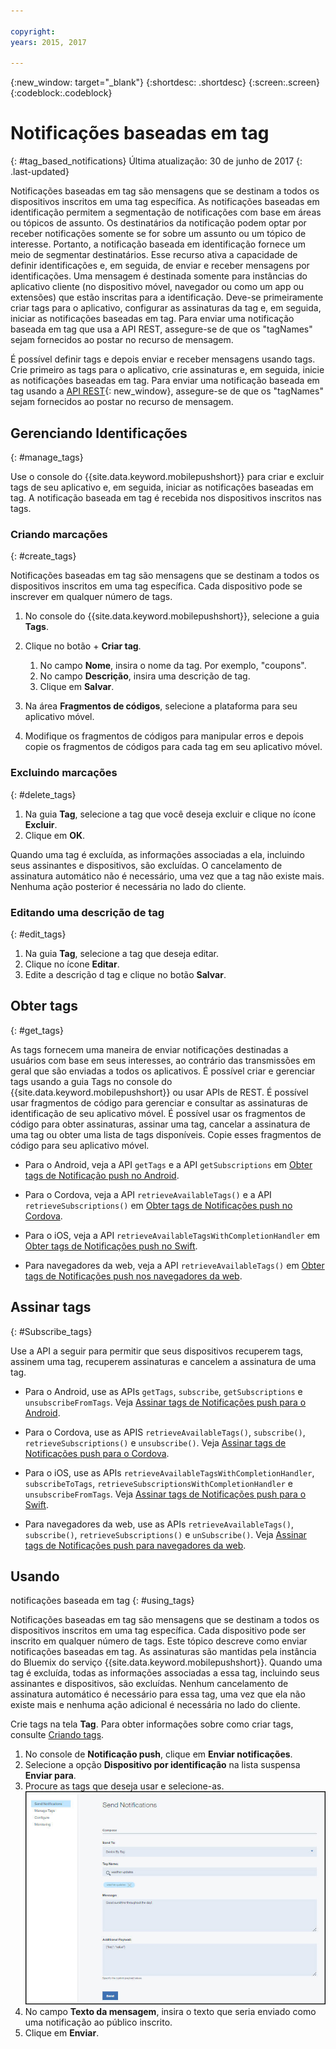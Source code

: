 ```yaml
---

copyright:
years: 2015, 2017

---
```


{:new_window: target="_blank"}
{:shortdesc: .shortdesc}
{:screen:.screen}
{:codeblock:.codeblock}

# Notificações baseadas em tag
{: #tag_based_notifications}
Última atualização: 30 de junho de 2017
{: .last-updated}

Notificações baseadas em tag são mensagens que se destinam a todos os dispositivos inscritos em uma tag específica. As notificações baseadas em identificação
permitem a segmentação de notificações com base em áreas ou tópicos de assunto. Os destinatários da notificação podem optar por receber notificações somente se for
sobre um assunto ou um tópico de interesse. Portanto, a notificação baseada em
identificação fornece um meio de segmentar destinatários. Esse recurso ativa
a capacidade de definir identificações e, em seguida, de enviar e receber mensagens por identificações. Uma mensagem é destinada somente para instâncias do aplicativo
cliente (no dispositivo móvel, navegador ou como um app ou extensões) que estão inscritas para a identificação. Deve-se primeiramente criar tags para o aplicativo, configurar as assinaturas da tag e, em seguida, iniciar as notificações baseadas em tag. Para enviar uma notificação baseada em tag que usa a API REST, assegure-se de que os "tagNames" sejam fornecidos ao postar no recurso de mensagem.

É possível definir tags e depois enviar e receber mensagens usando tags. Crie primeiro as tags para o aplicativo, crie assinaturas e, em seguida, inicie as notificações baseadas em tag. Para enviar uma
notificação baseada em tag usando a
[API
REST](https://mobile.{DomainName}/imfpush/){: new_window}, assegure-se de que os "tagNames" sejam fornecidos ao
postar no recurso de mensagem.


## Gerenciando Identificações
{: #manage_tags}

Use o console do {{site.data.keyword.mobilepushshort}} para criar e excluir tags de seu aplicativo e, em seguida, iniciar as notificações baseadas em tag. A notificação
baseada em tag é recebida nos dispositivos inscritos nas tags.


### Criando marcações
{: #create_tags}

Notificações baseadas em tag são mensagens que se destinam a todos os dispositivos inscritos em uma tag específica. Cada dispositivo pode se inscrever em
qualquer número de tags. 

1. No console do {{site.data.keyword.mobilepushshort}}, selecione a guia **Tags**.
1. Clique no botão + **Criar tag**.   
   1. No campo **Nome**, insira o nome da tag. Por exemplo, "coupons".
   1. No campo **Descrição**, insira uma descrição de tag.
   1. Clique em **Salvar**.

1. Na área **Fragmentos de códigos**,
selecione a plataforma para seu aplicativo móvel.
1. Modifique os fragmentos de códigos para manipular erros e
depois copie os fragmentos de códigos para cada tag em seu
aplicativo móvel.

### Excluindo marcações
{: #delete_tags}

1. Na guia **Tag**, selecione a tag que você deseja excluir e
clique no ícone **Excluir**.
1. Clique em **OK**.

Quando uma tag é excluída, as informações associadas a ela, incluindo seus assinantes e dispositivos, são excluídas. O
cancelamento de assinatura automático não é necessário, uma vez que a tag não
existe mais. Nenhuma ação posterior é necessária no lado do cliente.

### Editando uma descrição de tag
{: #edit_tags}

1. Na guia **Tag**, selecione a tag que deseja
editar.
1. Clique no ícone **Editar**.
1. Edite a descrição d tag e clique no botão
**Salvar**.

## Obter tags
{: #get_tags}

As tags fornecem uma maneira de enviar notificações destinadas a usuários com base
em seus interesses, ao contrário das transmissões em geral que são enviadas a todos os
aplicativos. É possível criar e gerenciar tags usando a guia Tags no console do {{site.data.keyword.mobilepushshort}} ou usar APIs de REST. É possível usar fragmentos de código para gerenciar e consultar as assinaturas de identificação de seu aplicativo
móvel. É possível usar os fragmentos de código para obter assinaturas, assinar uma tag, cancelar a assinatura de uma tag ou obter uma lista de tags disponíveis. Copie esses
fragmentos de código para seu aplicativo móvel.


- Para o Android, veja a API `getTags` e a API `getSubscriptions` em [Obter tags de Notificação push no Android](https://github.com/ibm-bluemix-mobile-services/bms-clientsdk-cordova-plugin-push/tree/Doc#ios-app).

- Para o Cordova, veja a API `retrieveAvailableTags()` e a API `retrieveSubscriptions()` em [Obter tags de Notificações push no Cordova](https://github.com/ibm-bluemix-mobile-services/bms-clientsdk-cordova-plugin-push/tree/Doc#push-notification-service-tags).

- Para o iOS, veja a API `retrieveAvailableTagsWithCompletionHandler` em [Obter tags de Notificações push no Swift](https://github.com/ibm-bluemix-mobile-services/bms-clientsdk-swift-push/tree/Doc#retrieve-tags).

- Para navegadores da web, veja a API `retrieveAvailableTags()` em [Obter tags de Notificações push nos navegadores da web](https://github.com/ibm-bluemix-mobile-services/bms-clientsdk-javascript-webpush/blob/Doc/README.md#push-notification-service-tags).


## Assinar tags
{: #Subscribe_tags}

Use a API a seguir para permitir que seus dispositivos recuperem tags, assinem uma tag, recuperem assinaturas e cancelem a assinatura de uma tag.

- Para o Android, use as APIs `getTags`, `subscribe`, `getSubscriptions` e `unsubscribeFromTags`. Veja [Assinar tags de Notificações push para o Android](https://github.com/ibm-bluemix-mobile-services/bms-clientsdk-android-push/tree/Doc#push-notification-service-tags).

- Para o Cordova, use as APIS `retrieveAvailableTags()`, `subscribe()`, `retrieveSubscriptions()` e `unsubscribe()`. Veja [Assinar tags de Notificações push para o Cordova](https://github.com/ibm-bluemix-mobile-services/bms-clientsdk-cordova-plugin-push/tree/Doc#push-notification-service-tags).

- Para o iOS, use as APIs `retrieveAvailableTagsWithCompletionHandler`, `subscribeToTags`, `retrieveSubscriptionsWithCompletionHandler` e `unsubscribeFromTags`. Veja [Assinar tags de Notificações push para o Swift](https://github.com/ibm-bluemix-mobile-services/bms-clientsdk-swift-push/tree/Doc#push-notification-service-tags).

- Para navegadores da web, use as APIs `retrieveAvailableTags()`, `subscribe()`, `retrieveSubscriptions()` e `unSubscribe()`. Veja [Assinar tags de Notificações push para navegadores da web](https://github.com/ibm-bluemix-mobile-services/bms-clientsdk-javascript-webpush/blob/Doc/README.md#push-notification-service-tags).

## Usando
notificações baseada em tag
{: #using_tags}

Notificações baseadas em tag são mensagens que se destinam a todos os dispositivos inscritos em uma tag específica. Cada dispositivo pode ser inscrito em qualquer número de tags. Este
tópico descreve como enviar notificações baseadas em tag. As assinaturas são mantidas pela instância do Bluemix do serviço {{site.data.keyword.mobilepushshort}}. Quando uma tag é excluída, todas as informações associadas a essa tag, incluindo seus assinantes e dispositivos, são excluídas. Nenhum cancelamento de
assinatura automático é necessário para essa tag, uma vez que ela não existe mais e
nenhuma ação adicional é necessária no lado do cliente.

Crie tags na tela **Tag**. Para obter informações sobre como
criar tags, consulte
[Criando tags](t_manage_tags.html).

1. No console de **Notificação push**, clique em **Enviar notificações**.
1. Selecione a opção **Dispositivo por identificação** na lista suspensa **Enviar para**.
1. Procure as tags que deseja usar e selecione-as.
![Tela de notificações](images/tag_notification.jpg)
1. No campo **Texto da mensagem**, insira o texto que seria enviado como uma notificação ao público inscrito.
1. Clique em **Enviar**.
